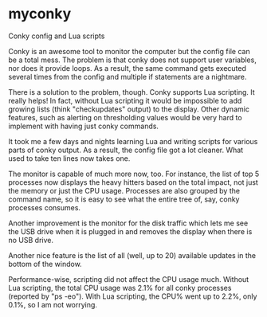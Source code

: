 # myconky
Conky config and Lua scripts

Conky is an awesome tool to monitor the computer but the config file can be a total mess.
The problem is that conky does not support user variables, nor does it provide loops. As a result, the same command gets executed several times from the config and multiple if statements are a nightmare.

There is a solution to the problem, though. Conky supports Lua scripting. It really helps! In fact, without Lua scripting it would be impossible to add growing lists (think "checkupdates" output) to the display. Other dynamic features, such as alerting on thresholding values would be very hard to implement with having just conky commands.

It took me a few days and nights learning Lua and writing scripts for various parts of conky output.
As a result, the config file got a lot cleaner. What used to take ten lines now takes one.

The monitor is capable of much more now, too. For instance, the list of top 5 processes now displays the heavy hitters based on the total impact, not just the memory or just the CPU usage. Processes are also grouped by the command name, so it is easy to see what the entire tree of, say, conky processes consumes.

Another improvement is the monitor for the disk traffic which lets me see the USB drive when it is plugged in and removes the display when there is no USB drive.

Another nice feature is the list of all (well, up to 20) available updates in the bottom of the window.

Performance-wise, scripting did not affect the CPU usage much. Without Lua scripting, the total CPU usage was 2.1% for all conky processes (reported by "ps -eo").  With Lua scripting, the CPU% went up to 2.2%, only 0.1%, so I am not worrying.
